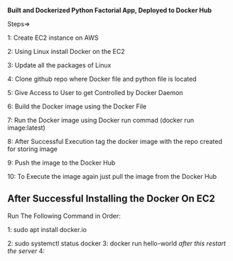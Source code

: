 **Built and Dockerized Python Factorial App, Deployed to Docker Hub**

Steps=>

1: Create EC2 instance on AWS

2: Using Linux install Docker on the EC2

3: Update all the packages of Linux

4: Clone github repo where Docker file and python file is located

5: Give Access to User to get Controlled by Docker Daemon

6: Build the Docker image using the Docker File

7: Run the Docker image using Docker run commad (docker run image:latest)

8: After Successful Execution tag the docker image with the repo created for storing image

9: Push the image to the Docker Hub

10: To Execute the image again just pull the image from the Docker Hub

**After Successful Installing the Docker On EC2**
---
Run The Following Command in Order:

1: sudo apt install docker.io  

2: sudo systemctl status docker
3: docker run hello-world
*after this restart the server*
4: 
